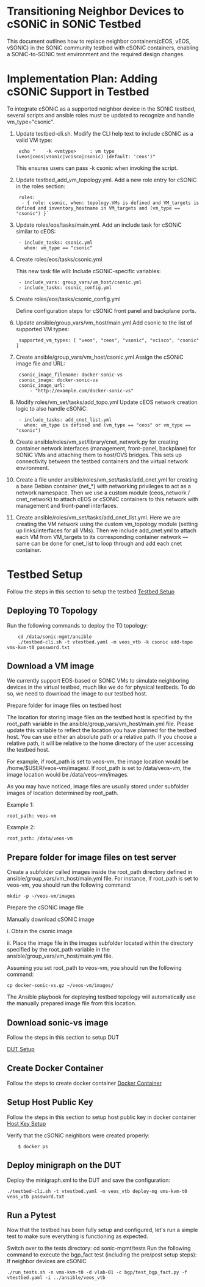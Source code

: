 # Transitioning Neighbor Devices to cSONiC in SONiC Testbed
This document outlines how to replace neighbor containers(cEOS, vEOS, vSONIC) in the SONiC community testbed with cSONiC containers, enabling a SONiC-to-SONiC test environment and the required design changes.

# Implementation Plan: Adding cSONiC Support in Testbed
To integrate cSONiC as a supported neighbor device in the SONiC testbed, several scripts and ansible roles must be updated to recognize and handle vm_type="csonic".

1. Update testbed-cli.sh.
Modify the CLI help text to include cSONiC as a valid VM type:

        echo "    -k <vmtype>     : vm type (veos|ceos|vsonic|vcisco|csonic) (default: 'ceos')"

   This ensures users can pass -k csonic when invoking the script.

2. Update testbed_add_vm_topology.yml. Add a new role entry for cSONiC in the roles section:

        roles:
         - { role: csonic, when: topology.VMs is defined and VM_targets is defined and inventory_hostname in VM_targets and (vm_type == "csonic") }`

3. Update roles/eos/tasks/main.yml. Add an include task for cSONiC similar to cEOS:

        - include_tasks: csonic.yml
          when: vm_type == "csonic"
4. Create roles/eos/tasks/csonic.yml
 
    This new task file will:
Include cSONiC-specific variables:

        - include_vars: group_vars/vm_host/csonic.yml
        - include_tasks: csonic_config.yml

5. Create roles/eos/tasks/csonic_config.yml

    Define configuration steps for cSONiC front panel and backplane ports.

6. Update ansible/group_vars/vm_host/main.yml
Add csonic to the list of supported VM types:
        
        supported_vm_types: [ "veos", "ceos", "vsonic", "vcisco", "csonic" ]
7. Create ansible/group_vars/vm_host/csonic.yml
Assign the cSONiC image file and URL:
        
        csonic_image_filename: docker-sonic-vs
        csonic_image: docker-sonic-vs
        csonic_image_url:
            - "http://example.com/docker-sonic-vs"
8. Modify roles/vm_set/tasks/add_topo.yml
Update cEOS network creation logic to also handle cSONiC:
        
        - include_tasks: add_cnet_list.yml
          when: vm_type is defined and (vm_type == "ceos" or vm_type == "csonic")
9. Create ansible/roles/vm_set/library/cnet_network.py
for creating container network interfaces (management, front-panel, backplane) for SONiC VMs and attaching them to host/OVS bridges.
This sets up connectivity between the testbed containers and the virtual network environment.

10. Create a file under ansible/roles/vm_set/tasks/add_cnet.yml for creating a base Debian container (net_*) with networking privileges to act as a network namespace.
Then we use a custom module (ceos_network / cnet_network) to attach cEOS or cSONiC containers to this network with management and front-panel interfaces.

11. Create ansible/roles/vm_set/tasks/add_cnet_list.yml. Here we are creating the VM network using the custom vm_topology module (setting up links/interfaces for all VMs).
Then we include add_cnet.yml to attach each VM from VM_targets to its corresponding container network — same can be done for cnet_list to loop through and add each cnet container.

# Testbed Setup
Follow the steps in this section to setup the testbed
    [Testbed Setup](https://github.com/sonic-net/sonic-mgmt/blob/master/docs/testbed/README.testbed.VsSetup.md#prepare-testbed-host)
## Deploying T0 Topology

Run the following commands to deploy the T0 topology:


        cd /data/sonic-mgmt/ansible
        ./testbed-cli.sh -t vtestbed.yaml -m veos_vtb -k csonic add-topo vms-kvm-t0 password.txt

## Download a VM image
We currently support EOS-based or SONiC VMs to simulate neighboring devices in the virtual testbed, much like we do for physical testbeds. To do so, we need to download the image to our testbed host.

Prepare folder for image files on testbed host

The location for storing image files on the testbed host is specified by the root_path variable in the ansible/group_vars/vm_host/main.yml file. Please update this variable to reflect the location you have planned for the testbed host. You can use either an absolute path or a relative path. If you choose a relative path, it will be relative to the home directory of the user accessing the testbed host.

For example, if root_path is set to veos-vm, the image location would be /home/$USER/veos-vm/images/. If root_path is set to /data/veos-vm, the image location would be /data/veos-vm/images.

As you may have noticed, image files are usually stored under subfolder images of location determined by root_path.

Example 1:

    root_path: veos-vm
Example 2:

    root_path: /data/veos-vm

## Prepare folder for image files on test server

Create a subfolder called images inside the root_path directory defined in ansible/group_vars/vm_host/main.yml file. For instance, if root_path is set to veos-vm, you should run the following command:

    mkdir -p ~/veos-vm/images
Prepare the cSONiC image file

Manually download cSONIC image
    
i. Obtain the csonic image

ii. Place the image file in the images subfolder located within the directory specified by the root_path variable in the ansible/group_vars/vm_host/main.yml file.

Assuming you set root_path to veos-vm, you should run the following command:

    cp docker-sonic-vs.gz ~/veos-vm/images/
The Ansible playbook for deploying testbed topology will automatically use the manually prepared image file from this location.

## Download sonic-vs image
Follow the steps in this section to setup DUT

[DUT Setup](https://github.com/sonic-net/sonic-mgmt/blob/master/docs/testbed/README.testbed.VsSetup.md#download-the-sonic-vs-image)

## Create Docker Container
Follow the steps to create docker container
[Docker Container](https://github.com/sonic-net/sonic-mgmt/blob/master/docs/testbed/README.testbed.VsSetup.md#setup-sonic-mgmt-docker)

## Setup Host Public Key

Follow the steps in this section to setup host public key in docker container
[Host Key Setup](https://github.com/sonic-net/sonic-mgmt/blob/master/docs/testbed/README.testbed.VsSetup.md#setup-host-public-key-in-sonic-mgmt-docker)


Verify that the cSONiC neighbors were created properly:

        $ docker ps


## Deploy minigraph on the DUT

Deploy the minigraph.xml to the DUT and save the configuration:
    
    ./testbed-cli.sh -t vtestbed.yaml -m veos_vtb deploy-mg vms-kvm-t0 veos_vtb password.txt

## Run a Pytest
Now that the testbed has been fully setup and configured, let's run a simple test to make sure everything is functioning as expected.

Switch over to the tests directory:
cd sonic-mgmt/tests
Run the following command to execute the bgp_fact test (including the pre/post setup steps):
If neighbor devices are cSONIC

    ./run_tests.sh -n vms-kvm-t0 -d vlab-01 -c bgp/test_bgp_fact.py -f vtestbed.yaml -i ../ansible/veos_vtb